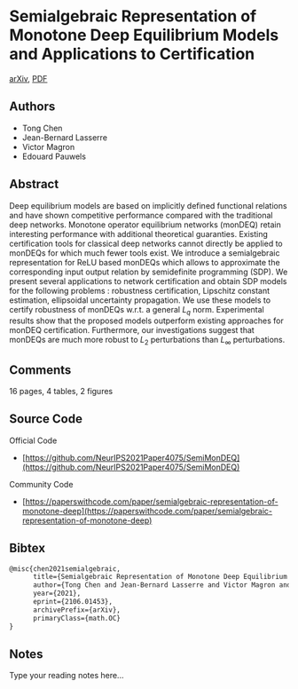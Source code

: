 
# Semialgebraic Representation of Monotone Deep Equilibrium Models and Applications to Certification

[arXiv](https://arxiv.org/abs/2106.01453), [PDF](https://arxiv.org/pdf/2106.01453.pdf)

## Authors

- Tong Chen
- Jean-Bernard Lasserre
- Victor Magron
- Edouard Pauwels

## Abstract

Deep equilibrium models are based on implicitly defined functional relations and have shown competitive performance compared with the traditional deep networks. Monotone operator equilibrium networks (monDEQ) retain interesting performance with additional theoretical guaranties. Existing certification tools for classical deep networks cannot directly be applied to monDEQs for which much fewer tools exist. We introduce a semialgebraic representation for ReLU based monDEQs which allows to approximate the corresponding input output relation by semidefinite programming (SDP). We present several applications to network certification and obtain SDP models for the following problems : robustness certification, Lipschitz constant estimation, ellipsoidal uncertainty propagation. We use these models to certify robustness of monDEQs w.r.t. a general $L_q$ norm. Experimental results show that the proposed models outperform existing approaches for monDEQ certification. Furthermore, our investigations suggest that monDEQs are much more robust to $L_2$ perturbations than $L_{\infty}$ perturbations.

## Comments

16 pages, 4 tables, 2 figures

## Source Code

Official Code

- [https://github.com/NeurIPS2021Paper4075/SemiMonDEQ](https://github.com/NeurIPS2021Paper4075/SemiMonDEQ)

Community Code

- [https://paperswithcode.com/paper/semialgebraic-representation-of-monotone-deep](https://paperswithcode.com/paper/semialgebraic-representation-of-monotone-deep)

## Bibtex

```tex
@misc{chen2021semialgebraic,
      title={Semialgebraic Representation of Monotone Deep Equilibrium Models and Applications to Certification}, 
      author={Tong Chen and Jean-Bernard Lasserre and Victor Magron and Edouard Pauwels},
      year={2021},
      eprint={2106.01453},
      archivePrefix={arXiv},
      primaryClass={math.OC}
}
```

## Notes

Type your reading notes here...

